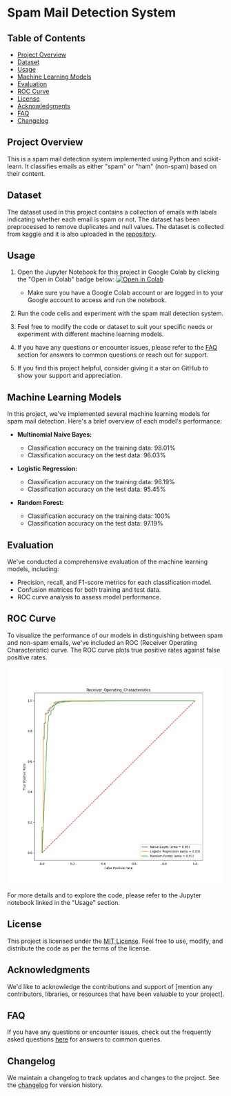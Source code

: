 # Spam Mail Detection System

## Table of Contents
- [Project Overview](#project-overview)
- [Dataset](#dataset)
- [Usage](#usage)
- [Machine Learning Models](#machine-learning-models)
- [Evaluation](#evaluation)
- [ROC Curve](#roc-curve)
- [License](#license)
- [Acknowledgments](#acknowledgments)
- [FAQ](#faq)
- [Changelog](#changelog)

## Project Overview

This is a spam mail detection system implemented using Python and scikit-learn. It classifies emails as either "spam" or "ham" (non-spam) based on their content.

## Dataset

The dataset used in this project contains a collection of emails with labels indicating whether each email is spam or not. The dataset has been preprocessed to remove duplicates and null values. The dataset is collected from kaggle and it is also uploaded in the [repository](mail_data.csv).

## Usage

1. Open the Jupyter Notebook for this project in Google Colab by clicking the "Open in Colab" badge below:
   [![Open in Colab](https://colab.research.google.com/assets/colab-badge.svg)](https://colab.research.google.com/github/Arafat1962/Spam-mail-detection/blob/5444d2e4bd0324103ba6d4c5e4340861796fe115/Spam_detection.ipynb)
   - Make sure you have a Google Colab account or are logged in to your Google account to access and run the notebook.

2. Run the code cells and experiment with the spam mail detection system.

3. Feel free to modify the code or dataset to suit your specific needs or experiment with different machine learning models.

4. If you have any questions or encounter issues, please refer to the [FAQ](#faq) section for answers to common questions or reach out for support.

5. If you find this project helpful, consider giving it a star on GitHub to show your support and appreciation.

## Machine Learning Models

In this project, we've implemented several machine learning models for spam mail detection. Here's a brief overview of each model's performance:

- **Multinomial Naive Bayes:**
  - Classification accuracy on the training data: 98.01%
  - Classification accuracy on the test data: 96.03%

- **Logistic Regression:**
  - Classification accuracy on the training data: 96.19%
  - Classification accuracy on the test data: 95.45%

- **Random Forest:**
  - Classification accuracy on the training data: 100%
  - Classification accuracy on the test data: 97.19%

## Evaluation

We've conducted a comprehensive evaluation of the machine learning models, including:

- Precision, recall, and F1-score metrics for each classification model.
- Confusion matrices for both training and test data.
- ROC curve analysis to assess model performance.

## ROC Curve

To visualize the performance of our models in distinguishing between spam and non-spam emails, we've included an ROC (Receiver Operating Characteristic) curve. The ROC curve plots true positive rates against false positive rates.

![ROC Curve](Log_ROC.png)

For more details and to explore the code, please refer to the Jupyter notebook linked in the "Usage" section.

## License

This project is licensed under the [MIT License](LICENSE.md). Feel free to use, modify, and distribute the code as per the terms of the license.

## Acknowledgments

We'd like to acknowledge the contributions and support of [mention any contributors, libraries, or resources that have been valuable to your project].

## FAQ

If you have any questions or encounter issues, check out the frequently asked questions [here](#faq) for answers to common queries.

## Changelog

We maintain a changelog to track updates and changes to the project. See the [changelog](CHANGELOG.md) for version history.
